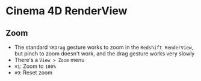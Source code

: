 # Cinema 4D RenderView

## Zoom

- The standard `⌥RDrag` gesture works to zoom in the `Redshift RenderView`, but pinch to zoom doesn't work, and the drag gesture works very slowly
- There's a `View > Zoom` menu
- `⌘1`: Zoom to `100%`
- `⌘9`: Reset zoom
